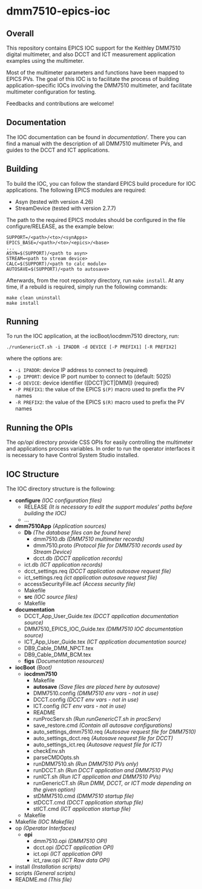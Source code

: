# dmm7510-epics-ioc

## Overall

This repository contains EPICS IOC support for the Keithley DMM7510 digital multimeter, and also DCCT and ICT measurement application examples using the multimeter.

Most of the multimeter parameters and functions have been mapped to EPICS PVs. The goal of this IOC is to facilitate the process of building application-specific IOCs involving the DMM7510 multimeter, and facilitate multimeter configuration for testing.

Feedbacks and contributions are welcome!

## Documentation

The IOC documentation can be found in *documentation/*. There you can find a manual with the description of all DMM7510 multimeter PVs, and guides to the DCCT and ICT applications.

## Building

To build the IOC, you can follow the standard EPICS build procedure for IOC applications. The following EPICS modules are required:

- Asyn (tested with version 4.26)
- StreamDevice (tested with version 2.7.7)

The path to the required EPICS modules should be configured in the file configure/RELEASE, as the example below:

    SUPPORT=/<path>/<to>/<synApps>
    EPICS_BASE=/<path>/<to>/<epics>/<base>
    ...
    ASYN=$(SUPPORT)/<path to asyn>
    STREAM=<path to stream device>
    CALC=$(SUPPORT)/<path to calc module>
    AUTOSAVE=$(SUPPORT)/<path to autosave>

Afterwards, from the root repository directory, run `make install`. At any time, if a rebuild is required, simply run the following commands: 

    make clean uninstall
    make install

## Running

To run the IOC application, at the iocBoot/iocdmm7510 directory, run:

    ./runGenericCT.sh -i IPADDR -d DEVICE [-P PREFIX1] [-R PREFIX2]

where the options are:

- `-i IPADDR`: device IP address to connect to (required)
- `-p IPPORT`: device IP port number to connect to (default: 5025)
- `-d DEVICE`: device identifier ([DCCT<number>|ICT<number>|DMM<number>]) (required)
- `-P PREFIX1`: the value of the EPICS `$(P)` macro used to prefix the PV names
- `-R PREFIX2`: the value of the EPICS `$(R)` macro used to prefix the PV names

## Running the OPIs

The *op/opi* directory provide CSS OPIs for easily controlling the multimeter and applications process variables. In order to run the operator interfaces it is necessary to have Control System Studio installed.

## IOC Structure

The IOC directory structure is the following:

- **configure** *(IOC configuration files)*
    - RELEASE *(It is necessary to edit the support modules' paths before building the IOC)*
    - ...
- **dmm7510App** *(Application sources)*
    - **Db** *(The database files can be found here)*
        - dmm7510.db *(DMM7510 multimeter records)*
        - dmm7510.proto *(Protocol file for DMM7510 records used by Stream Device)*
        - dcct.db *(DCCT application records)*
	- ict.db *(ICT application records)*
	- dcct_settings.req *(DCCT application autosave request file)*
	- ict_settings.req *(ict application autosave request file)*
	- accessSecurityFile.acf *(Access security file)*
	- Makefile
    - **src** *(IOC source files)*
    - Makefile
- **documentation**
    - DCCT_App_User_Guide.tex *(DCCT application documentation source)*
    - DMM7510_EPICS_IOC_Guide.tex *(DMM7510 IOC documentation source)*
    - ICT_App_User_Guide.tex *(ICT application documentation source)*
    - DB9_Cable_DMM_NPCT.tex
    - DB9_Cable_DMM_BCM.tex
    - **figs** *(Documentation resources)*
- **iocBoot** *(Boot)*
    - **iocdmm7510**
        - Makefile
        - **autosave** *(Save files are placed here by autosave)*
        - DMM7510.config *(DMM7510 env vars - not in use)*
        - DCCT.config *(DCCT env vars - not in use)*
        - ICT.config *(ICT env vars - not in use)*
        - README
        - runProcServ.sh *(Run runGenericCT.sh in procServ)*
        - save_restore.cmd *(Contain all autosave configurations)*
        - auto_settings_dmm7510.req *(Autosave request file for DMM7510)*
        - auto_settings_dcct.req *(Autosave request file for DCCT)*
        - auto_settings_ict.req *(Autosave request file for ICT)*
        - checkEnv.sh
        - parseCMDOpts.sh
        - runDMM7510.sh *(Run DMM7510 PVs only)*
        - runDCCT.sh *(Run DCCT application and DMM7510 PVs)*
        - runICT.sh *(Run ICT application and DMM7510 PVs)*
        - runGenericCT.sh *(Run DMM, DCCT, or ICT mode depending on the given option)*
        - stDMM7510.cmd *(DMM7510 startup file)*
        - stDCCT.cmd *(DCCT application startup file)*
        - stICT.cmd *(ICT application startup file)*
    - Makefile
- Makefile *(IOC Makefile)*
- op *(Operator Interfaces)*
    - **opi**
        - dmm7510.opi *(DMM7510 OPI)*
        - dcct.opi *(DCCT application OPI)*
        - ict.opi *(ICT application OPI)*
        - ict_raw.opi *(ICT Raw data OPI)*
- install *(Installation scripts)*
- scripts *(General scripts)*
- README.md *(This file)*
